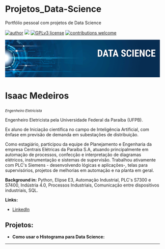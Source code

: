 # Projetos_Data-Science
Portfólio pessoal com projetos de Data Science


[![author](https://img.shields.io/badge/author-isaacmedeiros-red.svg)](https://www.linkedin.com/in/isaac-medeiros-a67b28185) [![](https://img.shields.io/badge/python-3.7+-blue.svg)](https://www.python.org/downloads/release/python-365/) [![GPLv3 license](https://img.shields.io/badge/License-GPLv3-blue.svg)](http://perso.crans.org/besson/LICENSE.html) [![contributions welcome](https://img.shields.io/badge/contributions-welcome-brightgreen.svg?style=flat)](https://github.com/carlosfab/data_science/issues)

<p align="center">
  <img src="banner.png" >
</p>

# Isaac Medeiros
<sub>*Engenheiro Eletricista*</sub>

Engenheiro Eletricista pela Universidade Federal da Paraíba (UFPB).

Ex aluno de Iniciação científica no campo de Inteligência Artificial, com ênfase em previsão de demanda em subestações de distribuição.

Como estagiário, participou da equipe de Planejamento e Engenharia da empresa Centrais Elétricas da Paraíba S.A, atuando principalmente em automação de processos, confecção e interpretação de diagramas elétricos, instrumentação e sistemas de supervisão. Trabalhou ativamente com PLC's Siemens - desenvolvendo lógicas e aplicações-, telas para supervisórios, projetos de melhorias em automação e na planta em geral.

**Background in:** Python, Elipse E3, Automação Industrial, PLC's S7300 e S7400, Indústria 4.0, Processos Industriais, Comunicação entre dispositivos industriais, SQL.

**Links:**
* [LinkedIn](https://www.linkedin.com/in/isaac-medeiros-a67b28185)



## Projetos:


* **Como usar o Histograma para Data Science:** 


---




